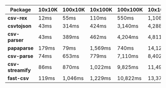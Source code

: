 | Package | 10x10K | 100x10K | 10x100K | 100x100K | 10x1000K 
|---------|---|---|---|---|---
| **csv-rex** | 12ms | 55ms | 110ms | 550ms | 1,108ms 
| **csvtojson** | 43ms | 314ms | 424ms | 3,140ms | 4,288ms 
| **csv-parser** | 43ms | 389ms | 462ms | 4,204ms | 4,811ms 
| **papaparse** | 179ms | 79ms | 1,569ms | 740ms | 14,129ms 
| **csv-parse** | 74ms | 653ms | 779ms | 7,110ms | 8,402ms 
| **csv-streamify** | 86ms | 870ms | 1,022ms | 9,825ms | 11,495ms 
| **fast-csv** | 119ms | 1,046ms | 1,229ms | 10,822ms | 13,376ms 
